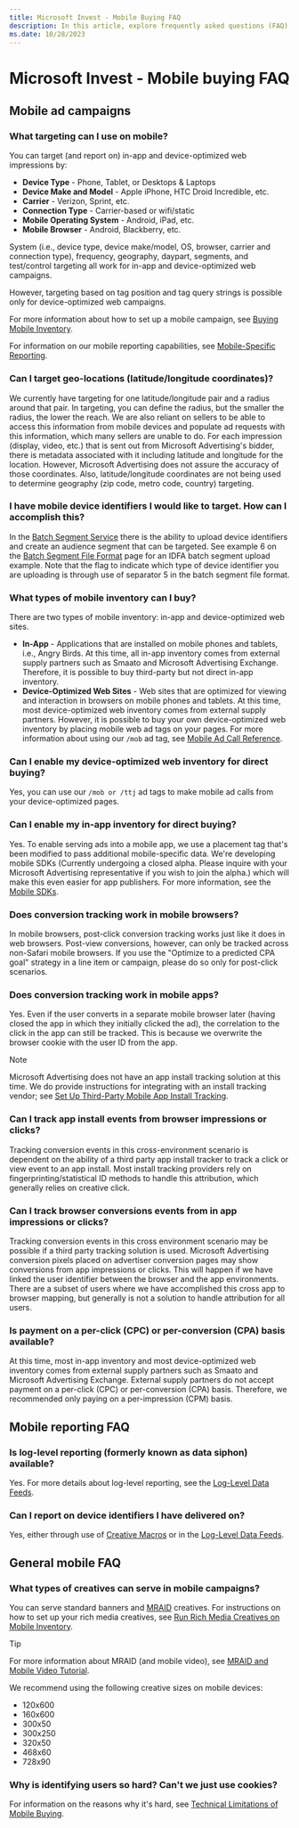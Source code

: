 ```yaml
---
title: Microsoft Invest - Mobile Buying FAQ
description: In this article, explore frequently asked questions (FAQ), covering effective mobile ad campaign strategies and advanced mobile reporting techniques.
ms.date: 10/28/2023
---
```


# Microsoft Invest - Mobile buying FAQ

## Mobile ad campaigns

### What targeting can I use on mobile?

You can target (and report on) in-app and device-optimized web
impressions by:

- **Device Type** - Phone, Tablet, or Desktops & Laptops
- **Device Make and Model** - Apple iPhone, HTC Droid Incredible, etc.
- **Carrier** - Verizon, Sprint, etc.
- **Connection Type** - Carrier-based or wifi/static
- **Mobile Operating System** - Android, iPad, etc.
- **Mobile Browser** - Android, Blackberry, etc.

System (i.e., device type, device make/model, OS, browser, carrier and connection type), frequency, geography, daypart, segments, and
test/control targeting all work for in-app and device-optimized web campaigns.

However, targeting based on tag position and tag query strings is possible only for device-optimized web campaigns.

For more information about how to set up a mobile campaign, see [Buying Mobile Inventory](buying-mobile-inventory.md).

For information on our mobile reporting capabilities, see [Mobile-Specific Reporting](mobile-specific-reporting.md).

### Can I target geo-locations (latitude/longitude coordinates)?

We currently have targeting for one latitude/longitude pair and a radius around that pair. In targeting, you can define the radius, but the smaller the radius, the lower the reach. We are also reliant on sellers to be able to access this information from mobile devices and populate ad requests with this information, which many sellers are unable to do. For each impression (display, video, etc.) that is sent out from Microsoft Advertising's bidder, there is metadata associated with it including latitude and longitude for the location. However,
Microsoft Advertising does not assure the accuracy of those coordinates. Also, latitude/longitude coordinates are not being used to determine geography (zip code, metro code, country) targeting.

### I have mobile device identifiers I would like to target. How can I accomplish this?

In the [Batch Segment Service](../digital-platform-api/batch-segment-service.md) there is the ability to upload device identifiers and create an audience segment that can be targeted. See example 6 on the [Batch Segment File Format](../digital-platform-api/legacy-bss-file-format.md) page for an IDFA batch segment upload example. Note that the flag to indicate which type of device identifier you are uploading is through use of separator 5 in the batch segment file format.

### What types of mobile inventory can I buy?

There are two types of mobile inventory: in-app and device-optimized web sites.

- **In-App** - Applications that are installed on mobile phones and tablets, i.e., Angry Birds. At this time, all in-app inventory comes
  from external supply partners such as Smaato and Microsoft Advertising Exchange. Therefore, it is possible to buy third-party but not direct in-app inventory.
- **Device-Optimized Web Sites** - Web sites that are optimized for viewing and interaction in browsers on mobile phones and tablets. At
  this time, most device-optimized web inventory comes from external supply partners. However, it is possible to buy your own
  device-optimized web inventory by placing mobile web ad tags on your pages. For more information about using our `/mob` ad tag, see
  [Mobile Ad Call Reference](mobile-ad-call-reference.md).

### Can I enable my device-optimized web inventory for direct buying?

Yes, you can use our `/mob or /ttj` ad tags to make mobile ad calls from your device-optimized pages.

### Can I enable my in-app inventory for direct buying?

Yes. To enable serving ads into a mobile app, we use a placement tag that's been modified to pass additional mobile-specific data. We're
developing mobile SDKs (Currently undergoing a closed alpha. Please inquire with your Microsoft Advertising representative if you wish to join the alpha.) which will make this even easier for app publishers. For more information, see the [Mobile SDKs](../mobile-sdk/xandr-mobile-sdks.md).

### Does conversion tracking work in mobile browsers?

In mobile browsers, post-click conversion tracking works just like it does in web browsers. Post-view conversions, however, can only be
tracked across non-Safari mobile browsers. If you use the "Optimize to a predicted CPA goal" strategy in a line item or campaign, please do so only for post-click scenarios.

### Does conversion tracking work in mobile apps?

Yes. Even if the user converts in a separate mobile browser later (having closed the app in which they initially clicked the ad), the
correlation to the click in the app can still be tracked. This is because we overwrite the browser cookie with the user ID from the app.

> [!NOTE]
> Microsoft Advertising does not have an app install tracking solution at this time. We do provide instructions for integrating with an install tracking vendor; see [Set Up Third-Party Mobile App Install Tracking](set-up-third-party-mobile-app-install-tracking.md).

### Can I track app install events from browser impressions or clicks?

Tracking conversion events in this cross-environment scenario is dependent on the ability of a third party app install tracker to track a
click or view event to an app install. Most install tracking providers rely on fingerprinting/statistical ID methods to handle this attribution, which generally relies on creative click.

### Can I track browser conversions events from in app impressions or clicks?

Tracking conversion events in this cross environment scenario may be possible if a third party tracking solution is used. Microsoft Advertising conversion
pixels placed on advertiser conversion pages may show conversions from app impressions or clicks. This will happen if we have linked the user identifier between the browser and the app environments. There are a subset of users where we have accomplished this cross app to browser mapping, but generally is not a solution to handle attribution for all users.

### Is payment on a per-click (CPC) or per-conversion (CPA) basis available?

At this time, most in-app inventory and most device-optimized web inventory comes from external supply partners such as Smaato and
Microsoft Advertising Exchange. External supply partners do not accept payment on a per-click (CPC) or per-conversion (CPA) basis. Therefore, we recommended only paying on a per-impression (CPM) basis.

## Mobile reporting FAQ

### Is log-level reporting (formerly known as data siphon) available?

Yes. For more details about log-level reporting, see the [Log-Level Data Feeds](../log-level-data/log-level-data-feeds.md).

### Can I report on device identifiers I have delivered on?

Yes, either through use of [Creative Macros](creative-macros.md) or in the [Log-Level Data Feeds](../log-level-data/log-level-data-feeds.md).

## General mobile FAQ

### What types of creatives can serve in mobile campaigns?

You can serve standard banners and [MRAID](https://www.iab.com/guidelines/mobile-rich-media-ad-interface-definitions-mraid/) creatives. For instructions on how to set up your rich media creatives, see [Run Rich Media Creatives on Mobile Inventory](run-rich-media-creatives-on-mobile-inventory.md).

> [!TIP]
> For more information about MRAID (and mobile video), see [MRAID and Mobile Video Tutorial](../industry-reference/mraid-and-mobile-video-tutorial.md).

We recommend using the following creative sizes on mobile devices:

- 120x600
- 160x600
- 300x50
- 300x250
- 320x50
- 468x60
- 728x90

### Why is identifying users so hard? Can't we just use cookies?

For information on the reasons why it's hard, see [Technical Limitations of Mobile Buying](../monetize/technical-limitations-of-mobile-buying.md).
